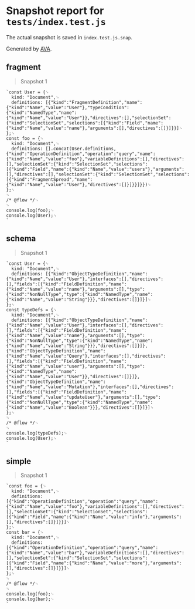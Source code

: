 # Snapshot report for `tests/index.test.js`

The actual snapshot is saved in `index.test.js.snap`.

Generated by [AVA](https://avajs.dev).

## fragment

> Snapshot 1

    `const User = {␊
      kind: "Document",␊
      definitions: [{"kind":"FragmentDefinition","name":{"kind":"Name","value":"User"},"typeCondition":{"kind":"NamedType","name":{"kind":"Name","value":"User"}},"directives":[],"selectionSet":{"kind":"SelectionSet","selections":[{"kind":"Field","name":{"kind":"Name","value":"name"},"arguments":[],"directives":[]}]}}]␊
    };␊
    const foo = {␊
      kind: "Document",␊
      definitions: [].concat(User.definitions, {"kind":"OperationDefinition","operation":"query","name":{"kind":"Name","value":"foo"},"variableDefinitions":[],"directives":[],"selectionSet":{"kind":"SelectionSet","selections":[{"kind":"Field","name":{"kind":"Name","value":"users"},"arguments":[],"directives":[],"selectionSet":{"kind":"SelectionSet","selections":[{"kind":"FragmentSpread","name":{"kind":"Name","value":"User"},"directives":[]}]}}]}})␊
    };␊
    ␊
    /* @flow */␊
    ␊
    console.log(foo);␊
    console.log(User);␊
    `

## schema

> Snapshot 1

    `const User = {␊
      kind: "Document",␊
      definitions: [{"kind":"ObjectTypeDefinition","name":{"kind":"Name","value":"User"},"interfaces":[],"directives":[],"fields":[{"kind":"FieldDefinition","name":{"kind":"Name","value":"name"},"arguments":[],"type":{"kind":"NonNullType","type":{"kind":"NamedType","name":{"kind":"Name","value":"String"}}},"directives":[]}]}]␊
    };␊
    const typeDefs = {␊
      kind: "Document",␊
      definitions: [{"kind":"ObjectTypeDefinition","name":{"kind":"Name","value":"User"},"interfaces":[],"directives":[],"fields":[{"kind":"FieldDefinition","name":{"kind":"Name","value":"name"},"arguments":[],"type":{"kind":"NonNullType","type":{"kind":"NamedType","name":{"kind":"Name","value":"String"}}},"directives":[]}]}, {"kind":"ObjectTypeDefinition","name":{"kind":"Name","value":"Query"},"interfaces":[],"directives":[],"fields":[{"kind":"FieldDefinition","name":{"kind":"Name","value":"user"},"arguments":[],"type":{"kind":"NamedType","name":{"kind":"Name","value":"User"}},"directives":[]}]}, {"kind":"ObjectTypeDefinition","name":{"kind":"Name","value":"Mutation"},"interfaces":[],"directives":[],"fields":[{"kind":"FieldDefinition","name":{"kind":"Name","value":"updateUser"},"arguments":[],"type":{"kind":"NonNullType","type":{"kind":"NamedType","name":{"kind":"Name","value":"Boolean"}}},"directives":[]}]}]␊
    };␊
    ␊
    /* @flow */␊
    ␊
    console.log(typeDefs);␊
    console.log(User);␊
    `

## simple

> Snapshot 1

    `const foo = {␊
      kind: "Document",␊
      definitions: [{"kind":"OperationDefinition","operation":"query","name":{"kind":"Name","value":"foo"},"variableDefinitions":[],"directives":[],"selectionSet":{"kind":"SelectionSet","selections":[{"kind":"Field","name":{"kind":"Name","value":"info"},"arguments":[],"directives":[]}]}}]␊
    };␊
    const bar = {␊
      kind: "Document",␊
      definitions: [{"kind":"OperationDefinition","operation":"query","name":{"kind":"Name","value":"bar"},"variableDefinitions":[],"directives":[],"selectionSet":{"kind":"SelectionSet","selections":[{"kind":"Field","name":{"kind":"Name","value":"more"},"arguments":[],"directives":[]}]}}]␊
    };␊
    ␊
    /* @flow */␊
    ␊
    console.log(foo);␊
    console.log(bar);␊
    `
